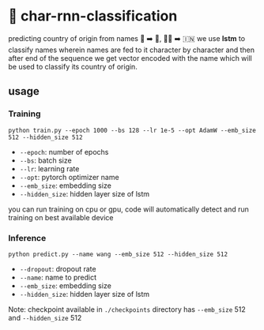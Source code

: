 # 🧠 char-rnn-classification
predicting country of origin from names 👱 ➡️ 🏴󠁧󠁢󠁥󠁮󠁧󠁿, 👱‍♂️ ➡️ 🇮🇳
we use **lstm** to classify names wherein names are fed to it character by character and then after end of the sequence we get vector encoded with the name which will be used to classify its country of origin.

## usage
### Training

```
python train.py --epoch 1000 --bs 128 --lr 1e-5 --opt AdamW --emb_size 512 --hidden_size 512
```

* `--epoch`: number of epochs
* `--bs`: batch size
* `--lr`: learning rate
* `--opt`: pytorch optimizer name
* `--emb_size`: embedding size
* `--hidden_size`: hidden layer size of lstm

you can run training on cpu or gpu, code will automatically detect and run training on best available device

### Inference

```
python predict.py --name wang --emb_size 512 --hidden_size 512
```

* `--dropout`: dropout rate
* `--name`: name to predict
* `--emb_size`: embedding size
* `--hidden_size`: hidden layer size of lstm

Note: checkpoint available in `./checkpoints` directory has `--emb_size` 512 and `--hidden_size` 512
